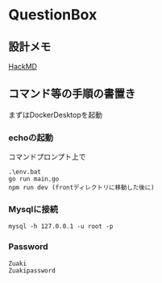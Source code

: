 # QuestionBox
## 設計メモ
[HackMD](https://hackmd.io/s/SkLiaQHHo)

## コマンド等の手順の書置き
まずはDockerDesktopを起動

### echoの起動
コマンドプロンプト上で
```
.\env.bat
go run main.go
npm run dev (frontディレクトリに移動した後に)
```
### Mysqlに接続
```
mysql -h 127.0.0.1 -u root -p
```

### Password
```
Zuaki
Zuakipassword
```
